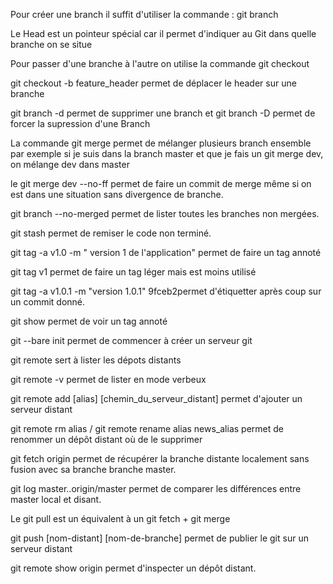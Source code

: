Pour créer une branch il suffit d'utiliser la commande : git branch

Le Head est un pointeur spécial car il permet d'indiquer au Git dans quelle branche on se situe

Pour passer d'une branche à l'autre on utilise la commande git checkout

git checkout -b feature_header permet de déplacer le header sur une branche

git branch -d permet de supprimer une branch et git branch -D permet de forcer la supression d'une Branch

La commande git merge permet de mélanger plusieurs branch ensemble par exemple si je suis dans la branch master et que je fais un git merge dev, on mélange dev dans master

le git merge dev --no-ff permet de faire un commit de merge même si on est dans une situation sans divergence de branche.

git branch --no-merged permet de lister toutes les branches non mergées.

git stash permet de remiser le code non terminé.

git tag -a v1.0 -m " version 1 de l'application" permet de faire un tag annoté

git tag v1 permet de faire un tag léger mais est moins utilisé

git tag -a v1.0.1 -m "version 1.0.1" 9fceb2permet d'étiquetter après coup sur un commit donné.

git show permet de voir un tag annoté

git --bare init permet de commencer à créer un serveur git

git remote sert à lister les dépots distants

git remote -v permet de lister en mode verbeux

git remote add [alias] [chemin_du_serveur_distant] permet d'ajouter un serveur distant

git remote rm alias / git remote rename alias news_alias permet de renommer un dépôt distant où  de le supprimer

git fetch origin permet de récupérer la branche distante localement sans fusion avec sa branche branche master.

 git log master..origin/master permet de comparer les différences entre master local et disant.

 Le git pull est un équivalent à un git fetch + git merge

 git push [nom-distant] [nom-de-branche] permet de publier le git sur un serveur distant

 git remote show origin permet d'inspecter un dépôt distant.